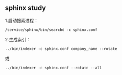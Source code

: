 ## sphinx study

1.启动搜索进程：

	/service/sphinx/bin/searchd -c sphinx.conf

2.生成索引：

 	../bin/indexer -c sphinx.conf company_name --rotate
 
 或
 
  	../bin/indexer -c sphinx.conf --rotate --all